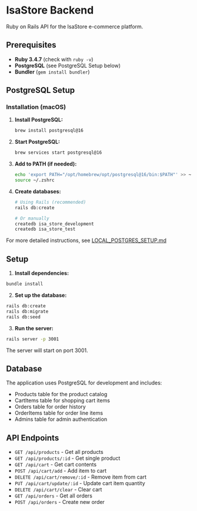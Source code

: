 # IsaStore Backend

Ruby on Rails API for the IsaStore e-commerce platform.

## Prerequisites

- **Ruby 3.4.7** (check with `ruby -v`)
- **PostgreSQL** (see PostgreSQL Setup below)
- **Bundler** (`gem install bundler`)

## PostgreSQL Setup

### Installation (macOS)

1. **Install PostgreSQL:**
   ```bash
   brew install postgresql@16
   ```

2. **Start PostgreSQL:**
   ```bash
   brew services start postgresql@16
   ```

3. **Add to PATH (if needed):**
   ```bash
   echo 'export PATH="/opt/homebrew/opt/postgresql@16/bin:$PATH"' >> ~/.zshrc
   source ~/.zshrc
   ```

4. **Create databases:**
   ```bash
   # Using Rails (recommended)
   rails db:create
   
   # Or manually
   createdb isa_store_development
   createdb isa_store_test
   ```

For more detailed instructions, see [LOCAL_POSTGRES_SETUP.md](./LOCAL_POSTGRES_SETUP.md)

## Setup

1. **Install dependencies:**
```bash
bundle install
```

2. **Set up the database:**
```bash
rails db:create
rails db:migrate
rails db:seed
```

3. **Run the server:**
```bash
rails server -p 3001
```

The server will start on port 3001.

## Database

The application uses PostgreSQL for development and includes:
- Products table for the product catalog
- CartItems table for shopping cart items
- Orders table for order history
- OrderItems table for order line items
- Admins table for admin authentication

## API Endpoints

- `GET /api/products` - Get all products
- `GET /api/products/:id` - Get single product
- `GET /api/cart` - Get cart contents
- `POST /api/cart/add` - Add item to cart
- `DELETE /api/cart/remove/:id` - Remove item from cart
- `PUT /api/cart/update/:id` - Update cart item quantity
- `DELETE /api/cart/clear` - Clear cart
- `GET /api/orders` - Get all orders
- `POST /api/orders` - Create new order
